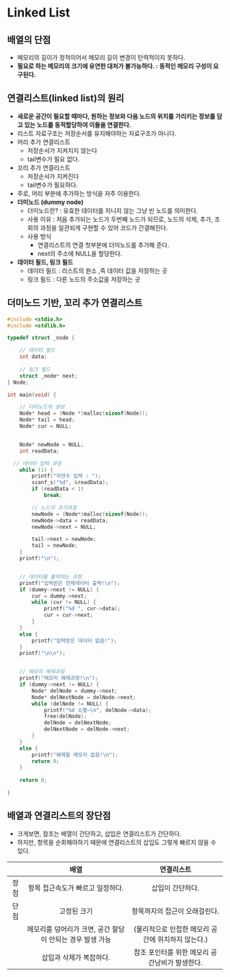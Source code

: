 # Linked List

## 배열의 단점
  - 메모리의 길이가 정적이어서 메모리 길이 변경이 탄력적이지 못하다.
  - **필요로 하는 메모리의 크기에 유연한 대처가 불가능하다. : 동적인 메모리 구성이 요구된다.**
  
## 연결리스트(linked list)의 원리
  - **새로운 공간이 필요할 때마다, 원하는 정보와 다음 노드의 위치를 가리키는 정보를 담고 있는 노드를 동적할당하여 이들을 연결한다.**
  - 리스트 자료구조는 저장순서를 유지해야하는 자료구조가 아니다.
  - 머리 추가 연결리스트
    - 저장순서가 지켜지지 않는다
    - tail변수가 필요 없다.
  - 꼬리 추가 연결리스트
    - 저장순서가 지켜진다
    - tail변수가 필요하다.
  - 주로, 머리 부분에 추가하는 방식을 자주 이용한다.
  - **더미노드 (dummy node)**
    - 더미노드란? : 유효한 데이터를 지니지 않는 그냥 빈 노드를 의미한다.
    - 사용 이유 : 처음 추가되는 노드가 두번째 노드가 되므로, 노드의 삭제, 추가, 조회의 과정을 일관되게 구현할 수 있어 코드가 간결해진다.
    - 사용 방식
      - 연결리스트의 연결 첫부분에 더미노드를 추가해 준다.
      - next의 주소에 NULL을 할당한다.
  - **데이터 필드, 링크 필드**
    - 데이터 필드 : 리스트의 원소 ,즉 데이터 값을 저장하는 곳
    - 링크 필드 : 다른 노드의 주소값을 저장하는 곳
  
## 더미노드 기반, 꼬리 추가 연결리스트

```cpp
#include <stdio.h>
#include <stdlib.h>

typedef struct _node {

    // 데이터 필드
	int data;
	
	// 링크 필드
	struct _node* next;
} Node;

int main(void) {

	// 더미노드의 생성
	Node* head = (Node *)malloc(sizeof(Node));
	Node* tail = head;
	Node* cur = NULL;


	Node* newNode = NULL;
	int readData;

  // 데이터 입력 과정
	while (1) {
		printf("자연수 입력 : ");
		scanf_s("%d", &readData);
		if (readData < 1)
			break;

		// 노드의 추가과정
		newNode = (Node*)malloc(sizeof(Node));
		newNode->data = readData;
		newNode->next = NULL;

		tail->next = newNode;
		tail = newNode;
	}
	printf("\n");


	// 데이터를 출력하는 과정
	printf("입력받은 전체데이터 출력!\n");
	if (dummy->next != NULL) {
		cur = dummy->next;
		while (cur != NULL) {
			printf("%d ", cur->data);
			cur = cur->next;
		}
	}
	else {
		printf("입력받은 데이터 없음!");
	}
	printf("\n\n");


	// 메모리 해제과정
	printf("메모리 해제과정!\n");
	if (dummy->next != NULL) {
		Node* delNode = dummy->next;
		Node* delNextNode = delNode->next;
		while (delNode != NULL) {
			printf("%d 소멸~\n", delNode->data);
			free(delNode);
			delNode = delNextNode;
			delNextNode = delNode->next;
		}
	}
	else {
		printf("해제할 메모리 없음!\n");
		return 0;
	}
	
	return 0;

}
```

## 배열과 연결리스트의 장단점
  - 크게보면, 참조는 배열이 간단하고, 삽입은 연결리스트가 간단하다.
  - 하지만, 항목을 순회해야하기 때문에 연결리스트의 삽입도 그렇게 빠르지 않을 수 있다. 
  
  ||배열|연결리스트|
  |:---:|:---:|:---:|
  |장점|항목 접근속도가 빠르고 일정하다.|삽입이 간단하다.|
  |단점|고정된 크기|항목까지의 접근이 오래걸린다.|
  ||메모리를 덩어리가 크면, 공간 할당이 안되는 경우 발생 가능|(물리적으로 인접한 메모리 공간에 위치하지 않는다.)|
  ||삽입과 삭제가 복잡하다.|참조 포인터를 위한 메모리 공간낭비가 발생한다.|
